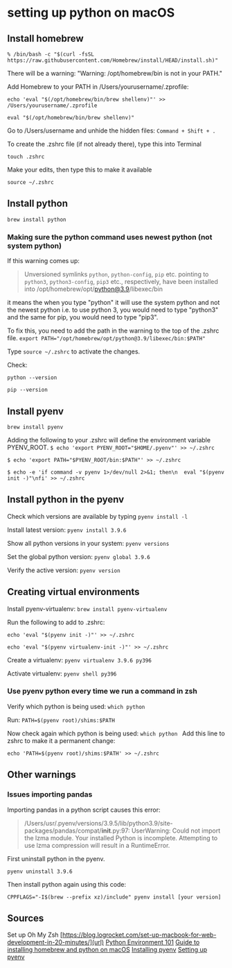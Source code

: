 # setting up python on macOS

## Install homebrew
`% /bin/bash -c "$(curl -fsSL https://raw.githubusercontent.com/Homebrew/install/HEAD/install.sh)"
`

There will be a warning: "Warning: /opt/homebrew/bin is not in your PATH."

Add Homebrew to your PATH in /Users/yourusername/.zprofile:

`echo 'eval "$(/opt/homebrew/bin/brew shellenv)"' >> /Users/yourusername/.zprofile
`

`eval "$(/opt/homebrew/bin/brew shellenv)"
`

Go to /Users/username and unhide the hidden files: `Command + Shift + .`

To create the .zshrc file (if not already there), type this into Terminal

`touch .zshrc`

Make your edits, then type this to make it available

`source ~/.zshrc`

## Install python
`brew install python
`

### Making sure the python command uses newest python (not system python)
If this warning comes up:
> Unversioned symlinks `python`, `python-config`, `pip` etc. pointing to
`python3`, `python3-config`, `pip3` etc., respectively, have been installed into
  /opt/homebrew/opt/python@3.9/libexec/bin

it means the when you type "python" it will use the system python and not the newest python i.e. to use python 3, you would need to type "python3" and the same for pip, you would need to type "pip3".

To fix this, you need to add the path in the warning to the top of the .zshrc file.
`export PATH="/opt/homebrew/opt/python@3.9/libexec/bin:$PATH" 
`

Type `source ~/.zshrc` to activate the changes.

Check:

`python --version
`

`pip --version
`

## Install pyenv
`brew install pyenv
`

Adding the following to your .zshrc will define the environment variable PYENV_ROOT.
`$ echo 'export PYENV_ROOT="$HOME/.pyenv"' >> ~/.zshrc
`

`$ echo 'export PATH="$PYENV_ROOT/bin:$PATH"' >> ~/.zshrc
`

`$ echo -e 'if command -v pyenv 1>/dev/null 2>&1; then\n  eval "$(pyenv init -)"\nfi' >> ~/.zshrc
`


## Install python in the pyenv
Check which versions are available by typing 
`pyenv install -l
`

Install latest version:
`pyenv install 3.9.6
`

Show all python versions in your system:
`pyenv versions
`

Set the global python version:
`pyenv global 3.9.6
`

Verify the active version:
`pyenv version
`

## Creating virtual environments
Install pyenv-virtualenv:
`brew install pyenv-virtualenv
`

Run the following to add to .zshrc:

`echo 'eval "$(pyenv init -)"' >> ~/.zshrc
`

`echo 'eval "$(pyenv virtualenv-init -)"' >> ~/.zshrc
`


Create a virtualenv:
`pyenv virtualenv 3.9.6 py396
`


Activate virtualenv:
`pyenv shell py396
`


### Use pyenv python every time we run a command in zsh
Verify which python is being used:
`which python
`

Run:
`PATH=$(pyenv root)/shims:$PATH
`

Now check again which python is being used:
`which python
`
Add this line to zshrc to make it a permanent change:

`echo 'PATH=$(pyenv root)/shims:$PATH' >> ~/.zshrc
`

## Other warnings
### Issues importing pandas
Importing pandas in a python script causes this error:
> /Users/usr/.pyenv/versions/3.9.5/lib/python3.9/site-packages/pandas/compat/__init__.py:97: UserWarning: Could not import the lzma module. Your installed Python is incomplete. Attempting to use lzma compression will result in a RuntimeError.

First uninstall python in the pyenv. 

`pyenv uninstall 3.9.6
`

Then install python again using this code:

`CPPFLAGS="-I$(brew --prefix xz)/include" pyenv install [your version]
`


## Sources
Set up Oh My Zsh
[https://blog.logrocket.com/set-up-macbook-for-web-development-in-20-minutes/](url)
[Python Environment 101](https://towardsdatascience.com/python-environment-101-1d68bda3094d#39b6)
[Guide to installing homebrew and python on macOS](https://docs.python-guide.org/starting/install3/osx/)
[Installing pyenv](https://opensource.com/article/19/5/python-3-default-mac)
[Setting up pyenv](https://opensource.com/article/20/4/pyenv)
